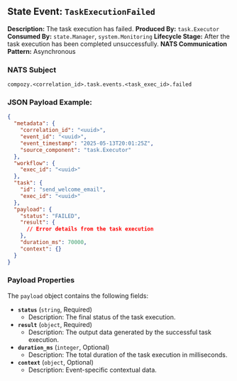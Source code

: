 ## State Event: `TaskExecutionFailed`

**Description:** The task execution has failed.
**Produced By:** `task.Executor`
**Consumed By:** `state.Manager`, `system.Monitoring`
**Lifecycle Stage:** After the task execution has been completed unsuccessfully.
**NATS Communication Pattern:** Asynchronous

### NATS Subject

`compozy.<correlation_id>.task.events.<task_exec_id>.failed`

### JSON Payload Example:

```json
{
  "metadata": {
    "correlation_id": "<uuid>",
    "event_id": "<uuid>",
    "event_timestamp": "2025-05-13T20:01:25Z",
    "source_component": "task.Executor"
  },
  "workflow": {
    "exec_id": "<uuid>"
  },
  "task": {
    "id": "send_welcome_email",
    "exec_id": "<uuid>"
  },
  "payload": {
    "status": "FAILED",
    "result": {
      // Error details from the task execution
    },
    "duration_ms": 70000,
    "context": {}
  }
}
```

### Payload Properties

The `payload` object contains the following fields:
-   **`status`** (`string`, Required)
    -   Description: The final status of the task execution.
-   **`result`** (`object`, Required)
    -   Description: The output data generated by the successful task execution.
-   **`duration_ms`** (`integer`, Optional)
    -   Description: The total duration of the task execution in milliseconds.
-   **`context`** (`object`, Optional)
    -   Description: Event-specific contextual data.

